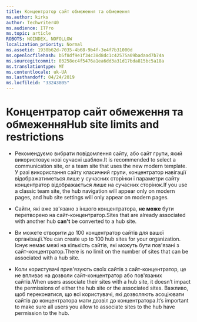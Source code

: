 ```yaml
---
title: Концентратор сайт обмеження та обмеження
ms.author: kirks
author: Techwriter40
ms.audience: ITPro
ms.topic: article
ROBOTS: NOINDEX, NOFOLLOW
localization_priority: Normal
ms.assetid: 1930b62d-7035-4b68-9b4f-3e4f7b31000d
ms.openlocfilehash: b5f8df9e1f34c38d8dc1c42575a09badaad7b74a
ms.sourcegitcommit: 03258ec4f5476a1ea6dd3a31d17bda815bc5a18a
ms.translationtype: MT
ms.contentlocale: uk-UA
ms.lasthandoff: 04/24/2019
ms.locfileid: "33243805"
---
```

# <a name="hub-site-limits-and-restrictions"></a><span data-ttu-id="2cf9c-102">Концентратор сайт обмеження та обмеження</span><span class="sxs-lookup"><span data-stu-id="2cf9c-102">Hub site limits and restrictions</span></span>


- <span data-ttu-id="2cf9c-103">Рекомендуємо вибрати повідомлення сайту, або сайт групи, який використовує нові сучасні шаблон.</span><span class="sxs-lookup"><span data-stu-id="2cf9c-103">It is recommended to select a communication site, or a team site that uses the new modern template.</span></span> <span data-ttu-id="2cf9c-104">У разі використання сайту класичний групи, концентратор навігації відображатиметься лише у сучасних сторінки і параметри сайту концентратор відображається лише на сучасних сторінок.</span><span class="sxs-lookup"><span data-stu-id="2cf9c-104">If you use a classic team site, the hub navigation will appear only on modern pages, and hub site settings will only appear on modern pages.</span></span>


- <span data-ttu-id="2cf9c-105">Сайти, які вже зв'язано з іншого концентратора, **не може** бути перетворено на сайт-концентратор.</span><span class="sxs-lookup"><span data-stu-id="2cf9c-105">Sites that are already associated with another hub **can't** be converted to a hub site.</span></span>


- <span data-ttu-id="2cf9c-106">Ви можете створити до 100 концентратор сайтів для вашої організації.</span><span class="sxs-lookup"><span data-stu-id="2cf9c-106">You can create up to 100 hub sites for your organization.</span></span> <span data-ttu-id="2cf9c-107">Існує немає межі на кількість сайтів, які можуть бути пов'язані з сайт-концентратор.</span><span class="sxs-lookup"><span data-stu-id="2cf9c-107">There is no limit on the number of sites that can be associated with a hub site.</span></span>


- <span data-ttu-id="2cf9c-108">Коли користувачі прив'язують своїх сайтів з сайт-концентратор, це не впливає на дозволи сайт-концентратор або пов'язаних сайтів.</span><span class="sxs-lookup"><span data-stu-id="2cf9c-108">When users associate their sites with a hub site, it doesn’t impact the permissions of either the hub site or the associated sites.</span></span> <span data-ttu-id="2cf9c-109">Важливо, щоб переконатися, що всі користувачі, які дозволяють асоціювати сайтів до концентратора мати дозвіл до концентратора.</span><span class="sxs-lookup"><span data-stu-id="2cf9c-109">It’s important to make sure all users you allow to associate sites to the hub have permission to the hub.</span></span>

